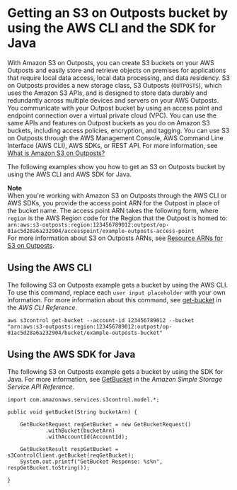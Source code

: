 # Getting an S3 on Outposts bucket by using the AWS CLI and the SDK for Java<a name="S3OutpostsGetBucket"></a>

With Amazon S3 on Outposts, you can create S3 buckets on your AWS Outposts and easily store and retrieve objects on premises for applications that require local data access, local data processing, and data residency\. S3 on Outposts provides a new storage class, S3 Outposts \(`OUTPOSTS`\), which uses the Amazon S3 APIs, and is designed to store data durably and redundantly across multiple devices and servers on your AWS Outposts\. You communicate with your Outpost bucket by using an access point and endpoint connection over a virtual private cloud \(VPC\)\. You can use the same APIs and features on Outpost buckets as you do on Amazon S3 buckets, including access policies, encryption, and tagging\. You can use S3 on Outposts through the AWS Management Console, AWS Command Line Interface \(AWS CLI\), AWS SDKs, or REST API\. For more information, see [What is Amazon S3 on Outposts?](S3onOutposts.md)

The following examples show you how to get an S3 on Outposts bucket by using the AWS CLI and AWS SDK for Java\.

**Note**  
When you're working with Amazon S3 on Outposts through the AWS CLI or AWS SDKs, you provide the access point ARN for the Outpost in place of the bucket name\. The access point ARN takes the following form, where `region` is the AWS Region code for the Region that the Outpost is homed to:   
`arn:aws:s3-outposts:region:123456789012:outpost/op-01ac5d28a6a232904/accesspoint/example-outposts-access-point`   
For more information about S3 on Outposts ARNs, see [Resource ARNs for S3 on Outposts](S3OutpostsIAM.md#S3OutpostsARN)\.

## Using the AWS CLI<a name="S3OutpostsGetBucketCLI"></a>

The following S3 on Outposts example gets a bucket by using the AWS CLI\. To use this command, replace each `user input placeholder` with your own information\. For more information about this command, see [get\-bucket](https://awscli.amazonaws.com/v2/documentation/api/latest/reference/s3control/get-bucket.html) in the *AWS CLI Reference*\.

```
aws s3control get-bucket --account-id 123456789012 --bucket "arn:aws:s3-outposts:region:123456789012:outpost/op-01ac5d28a6a232904/bucket/example-outposts-bucket"
```

## Using the AWS SDK for Java<a name="S3OutpostsGetBucketJava"></a>

The following S3 on Outposts example gets a bucket by using the SDK for Java\. For more information, see [GetBucket](https://docs.aws.amazon.com/AmazonS3/latest/API/API_control_GetBucket.html) in the *Amazon Simple Storage Service API Reference*\.

```
import com.amazonaws.services.s3control.model.*;

public void getBucket(String bucketArn) {

    GetBucketRequest reqGetBucket = new GetBucketRequest()
            .withBucket(bucketArn)
            .withAccountId(AccountId);

    GetBucketResult respGetBucket = s3ControlClient.getBucket(reqGetBucket);
    System.out.printf("GetBucket Response: %s%n", respGetBucket.toString());

}
```